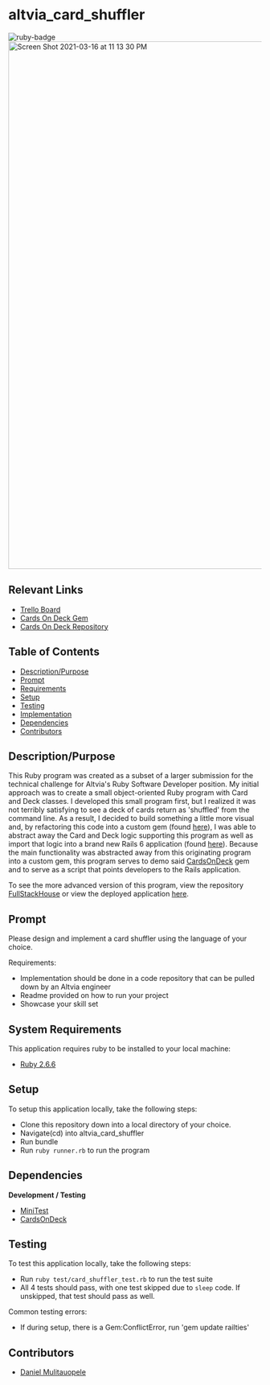 # altvia_card_shuffler

<img src="https://img.shields.io/badge/ruby-v2.6.6-red" title="ruby-badge">

<img width="1049" alt="Screen Shot 2021-03-16 at 11 13 30 PM" src="https://user-images.githubusercontent.com/37354322/111418414-4f21a000-86ad-11eb-8066-6c02d30160f2.png">

## Relevant Links
* [Trello Board](https://trello.com/b/r1uKJ90v/altvia-technical-challenge)
* [Cards On Deck Gem](https://rubygems.org/gems/cards_on_deck)
* [Cards On Deck Repository](https://github.com/DanielMulitauopele/CardsOnDeck)


## Table of Contents

* [Description/Purpose](#descriptionpurpose)
* [Prompt](#prompt)
* [Requirements](#system-requirements)
* [Setup](#setup)
* [Testing](#testing)
* [Implementation](#implementation)
* [Dependencies](#dependencies)
* [Contributors](#contributors)

## Description/Purpose

This Ruby program was created as a subset of a larger submission for the technical challenge for Altvia's Ruby Software Developer position. My initial approach was to create a small object-oriented Ruby program with Card and Deck classes. I developed this small program first, but I realized it was not terribly satisfying to see a deck of cards return as 'shuffled' from the command line. As a result, I decided to build something a little more visual and, by refactoring this code into a custom gem (found [here](https://github.com/DanielMulitauopele/CardsOnDeck)), I was able to abstract away the Card and Deck logic supporting this program as well as import that logic into a brand new Rails 6 application (found [here](https://github.com/DanielMulitauopele/FullStackHouse)). Because the main functionality was abstracted away from this originating program into a custom gem, this program serves to demo said [CardsOnDeck](https://github.com/DanielMulitauopele/CardsOnDeck) gem and to serve as a script that points developers to the Rails application. 

To see the more advanced version of this program, view the repository [FullStackHouse](https://github.com/DanielMulitauopele/FullStackHouse) or view the deployed application [here](https://immense-reaches-91193.herokuapp.com/).

## Prompt

Please design and implement a card shuffler using the language of your choice.

Requirements: 

* Implementation should be done in a code repository that can be pulled down by an Altvia engineer
* Readme provided on how to run your project
* Showcase your skill set

## System Requirements

This application requires ruby to be installed to your local
machine:

* [Ruby 2.6.6](https://www.ruby-lang.org/en/)

## Setup

To setup this application locally, take the following steps:

* Clone this repository down into a local directory of your choice.
* Navigate(cd) into altvia_card_shuffler
* Run bundle
* Run `ruby runner.rb` to run the program

## Dependencies

**Development / Testing**

* [MiniTest](https://github.com/seattlerb/minitest)
* [CardsOnDeck](https://github.com/DanielMulitauopele/CardsOnDeck)

## Testing

To test this application locally, take the following steps:

* Run `ruby test/card_shuffler_test.rb` to run the test suite
* All 4 tests should pass, with one test skipped due to `sleep` code. If unskipped, that test should pass as well. 

Common testing errors:

* If during setup, there is a Gem:ConflictError, run 'gem update railties'

## Contributors

* [Daniel Mulitauopele](https://github.com/DanielMulitauopele)
